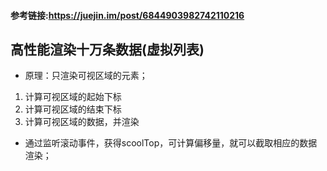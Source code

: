 #### 参考链接:https://juejin.im/post/6844903982742110216
## 高性能渲染十万条数据(虚拟列表)
- 原理：只渲染可视区域的元素；
1. 计算可视区域的起始下标
2. 计算可视区域的结束下标
3. 计算可视区域的数据，并渲染
- 通过监听滚动事件，获得scoolTop，可计算偏移量，就可以截取相应的数据渲染；
